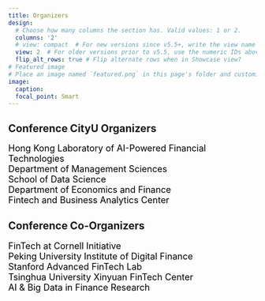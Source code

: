 ```yaml
---
title: Organizers
design:
  # Choose how many columns the section has. Valid values: 1 or 2.
  columns: '2'
  # view: compact  # For new versions since v5.5+, write the view name
  view: 2  # For older versions prior to v5.5, use the numeric IDs above
  flip_alt_rows: true # Flip alternate rows when in Showcase view?
# Featured image
# Place an image named `featured.png` in this page's folder and customize its options here.
image:
  caption: 
  focal_point: Smart
---
```


## Conference CityU Organizers<br>

<font color=black size=4>Hong Kong Laboratory of AI-Powered Financial Technologies</font><br>
<font color=black size=4>Department of Management Sciences</font><br>
<font color=black size=4>School of Data Science</font><br>
<font color=black size=4>Department of Economics and Finance</font><br>
<font color=black size=4>Fintech and Business Analytics Center</font><br>

## Conference Co-Organizers<br>

<font color=black size=4>FinTech at Cornell Initiative</font><br>
<font color=black size=4>Peking University Institute of Digital Finance</font><br>
<font color=black size=4>Stanford Advanced FinTech Lab</font><br>
<font color=black size=4>Tsinghua University Xinyuan FinTech Center</font><br>
<font color=black size=4>AI & Big Data in Finance Research</font><br>
